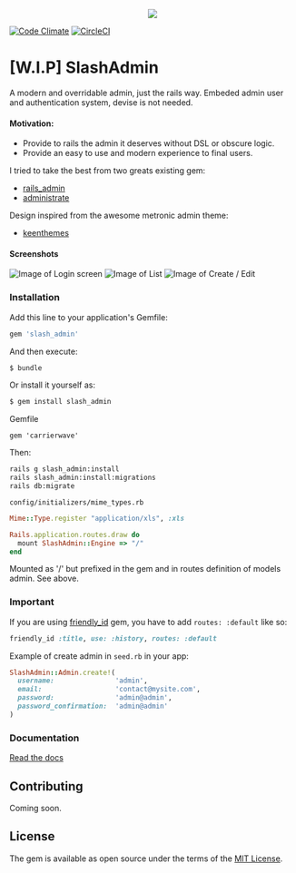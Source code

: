 <p align="center">

<img src="https://i.imgur.com/MVtWioS.jpg" />

[![Code Climate](https://codeclimate.com/github/nicovak/slash_admin/badges/gpa.svg)](https://codeclimate.com/github/nicovak/slash_admin)
[![CircleCI](https://circleci.com/gh/nicovak/slash_admin/tree/master.svg?style=svg&circle-token=6e9ebd7fef3ebc881c75a769b0970808024a2ae9)](https://circleci.com/gh/nicovak/slash_admin/tree/master)

# [W.I.P] SlashAdmin

A modern and overridable admin, just the rails way.
Embeded admin user and authentication system, devise is not needed.
</p>

#### Motivation:
- Provide to rails the admin it deserves without DSL or obscure logic.
- Provide an easy to use and modern experience to final users.

I tried to take the best from two greats existing gem:
- [rails_admin](https://github.com/sferik/rails_admin)
- [administrate](https://github.com/thoughtbot/administrate)

Design inspired from the awesome metronic admin theme:
- [keenthemes](http://keenthemes.com/preview/metronic/)

#### Screenshots

![Image of Login screen](http://i.imgur.com/HFQ9hfw.jpg)
![Image of List](http://i.imgur.com/p34HUU5.png)
![Image of Create / Edit](http://i.imgur.com/TzOx3i8.png)

### Installation
Add this line to your application's Gemfile:

```ruby
gem 'slash_admin'
```

And then execute:
```bash
$ bundle
```

Or install it yourself as:
```bash
$ gem install slash_admin
```

Gemfile
```
gem 'carrierwave'
```

Then:
```bash
rails g slash_admin:install
rails slash_admin:install:migrations
rails db:migrate
```

`config/initializers/mime_types.rb`
```ruby
Mime::Type.register "application/xls", :xls
```

```ruby
Rails.application.routes.draw do
  mount SlashAdmin::Engine => "/"
end
```

Mounted as '/' but prefixed in the gem and in routes definition of models admin. See above.

### Important

If you are using [friendly_id](https://github.com/norman/friendly_id) gem, you have to add `routes: :default` like so:

```ruby
friendly_id :title, use: :history, routes: :default
```

Example of create admin in `seed.rb` in your app:

```ruby
SlashAdmin::Admin.create!(
  username:               'admin',
  email:                  'contact@mysite.com',
  password:               'admin@admin',
  password_confirmation:  'admin@admin'
)
```

### Documentation

[Read the docs](https://github.com/nicovak/slash_admin/tree/master/docs/index.md)

## Contributing
Coming soon.

## License
The gem is available as open source under the terms of the [MIT License](http://opensource.org/licenses/MIT).
